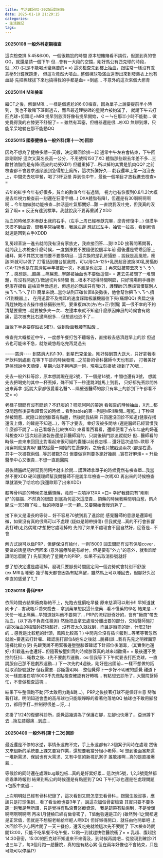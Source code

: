 ```yaml
---
title: 生活雜記VI-2025回診紀錄
date: 2025-01-18 21:29:15
categories: 
- 生活雜記
tags:
---
```


#### 20250108 一般外科定期檢查
這次檢查排 5:45&6:00，一個很尷尬的時間
原本想賭賭看不請假，但遲到真的會GG，就還是請一個下午
但...會有一大段的空擋，剛好馬公有匹克球的時段，就...XD
(只是不能喝水蠻痛苦的= =)
這次檢查先到樓上抽血，跟往常一樣沒有乖乖壓5分鐘就跑走，
但這次竟然大噴血...整個棉球吸滿血還滲出來到發熱衣上也有血跡
先把棉球拔下來也搞得我的手都是血= =到底...
不意外的這次來個大瘀青

#### 20250114 MRI檢查
繼CT之後，解鎖MRI...
一樣是個尷尬的6:00檢查，因為單子上說要提前半小時到，
我也不敢賭下班衝過去，而且最近理髮師的星期六被約滿了，
就請下午去打匹克球+剪頭毛+MRI
提早到慈濟好像有提早開始，ㄍㄧㄣ在那半小時不能動...
做完覺得我的右膝更不舒服了= =
雖然有耳塞，但機器還是很...吵XD
無聊到爆，只能呆呆地躺在那不能動QQ

#### 20250115 國泰健檢＆一般外科(第十一次)回診
因為不想為了健檢多請一天假，決定跟回診排一起
通常中午左右會結束，下午回診剛剛好
這次又莫名長高一公分，不用號稱150了XD
體脂那些跟去年差不多...三酸甘油脂倒是有降(燕麥的功勞XD?)
但體重掉了...所以掉的其實是肌肉QQ?
之前檢查都不會要求漲尿脹到急得想上廁所，這次折騰好久...
虧我還早上第一泡沒去上，中間先去吃早餐，喝了3杯豆漿
弄到快中午，最後一個項目才放我進去檢查= =

去年的紅字今年有好很多，貧血的數值今年有過關，
視力也有恢復到0.8/1.2(大概是去年視力檢查前一刻還在狂滑手機...)
DXA體脂有降1，但還是有30啊啊啊啊啊...
今年加做肺功能檢查...肺活量吐氣那關好...難
一直說我沒吐完，但我真的沒氣了啊= =
反正有達到標準，我就說我不要再重試了XDD

抽血的時候原本奉獻出我的右手，(左手上周已經奉獻完畢，瘀青修復中...)
但摸半天摸不到血管，問我平常抽哪隻，我說左邊
想試試左手，袖管一拉高，看到瘀青就還是回到右手XDDD 

乳房超音波一進去就問我有沒有家族史，我直接回答....我!!XDD
接著問著問著，就問我上次檢查什麼時候，一度猶豫要不要隨便說個半年前
最後還是乖乖回答上禮拜，果不其然又被問要不要換項目...
這次換的是乳房攝影...
說我是高風險，應該35就可以做了
打電話到櫃台幫我問，可以用CA-125+乳房超音波換3D乳房攝影
(CA-125也是在慈濟每半年被戳一次，不測是也沒差...)
再來就被帶去夾ㄋㄟㄋㄟ了...
感想是....超痛....痛屎惹...寧願被抽血也不要做這個= =
進去先被問了一堆問題，有沒有開過刀/做過切片&時間
我...根本不記得時間啊囧，只好現場用手機撈健康存摺看
這檢查無敵尷尬，但尷尬的應該只有我(?)，護理師(?)應該習慣幫別人扶ㄋㄟㄋㄟ了(?)
簡單來說...當你站到正確位置&姿勢後，他會幫你把ㄋㄟㄋㄟ擠(?)到機器上，
在用迅雷不及掩耳的速度踩踏板讓機器往下夾(痛爆QQ)
夾扁之後再趕快跑出去操作機器攝影拍照，要重複四次(左/右+正/側面)
萬一很不幸的不夠清楚要重拍...就要被多夾一次...
左邊本來就不知道什麼原因伸展的時候會有點痛，這次被夾比右邊痛很多...
但想逃也逃不了...

話說下半身要穿鉛衣(裙?)，做到後面我腰有點酸...

檢查完大概接近中午，一度想午餐打包不聽報告，直接殺去慈濟趕早上的診
但過去也可能來不急，就悠哉悠哉吃完再晃過去

-----慈濟----
到慈濟大約1:30，到星巴克坐坐，剛好碰到買大送大，只好拿著兩杯飲料到處跑
在等下午診的時候發現...之前掛的骨科醫師今天也有診，
打著美好算盤想說今天順便，星期六就不用再跑一趟，現場立刻掛號
掛到了70號...

先去一般外科等診，原本想說現在是2號，下一個是14號，中間也還有3號，
想說先去把喝完的其中一杯丟掉，殊不知下一秒連跳3號馬上到我，
只好都先丟診間外出來再拿
(話說大家都很愛看名醫ㄟ...隔壁張醫師的診只有早上的診到下午都看不完= =)

老樣子問問有沒有問題？不舒服的？嗯嗯阿阿的帶過
看報告的時候抽血，X光...都沒問題然後要看超音波的時候...
看到table的第一列是MRI(瞬間...喔乾...)
下秒果然被問惹...就隨口說說膝蓋有點腫，然後問我結果
只回還沒回診不知道(健康存摺還沒上傳，的確是不知道...)，等下才要去，幸好沒被多問啥
(還是醫師已經習慣我什麼都不說了...自己看報告比較快XD)
東看看西看看，還順便看了去年年底的婦產科檢查XD
這次超音波報告還是郭醫師寫的，只說後續門診追蹤就好
但...醫師看的時候一直來來回回比對看起來很可疑的囊腫以前長怎樣...
還好這次過關~歐耶 不用穿刺就是爽啊!
雖然從最一開始的左邊穿刺，之後也只被戳過兩次
(都是右邊，其中一次被戳兩個...等於被戳3次)
但要做穿刺要多跑好幾趟...實在好麻煩= =
升級醫學中心又很貴...不想一直跑醫院

最後請醫師記得幫我開鈣片就出診間...
護理師拿單子的時候竟然有檢查單...我當然不要XDD
硬凹護理師幫我問醫師不是說半年檢查一次嗎XD
再出來的時候檢查單就消失了哈哈哈(我還歐耶了出來XDD)

趁等骨科診的時候先批價領藥，竟然一次噴掉13XX =口=
幸好我錢包有"剛剛好"的摳摳...不然真的很囧
到底為何這次這麼貴...
領藥的時候我瞬間明白惹，鈣片開成一天3顆了啦...
我的極限是一天一顆...又要開始慢慢消耗了...

接下來又是漫長的等待...
好不容易70號到我了進診間
感覺醫師的意思是還算輕微，如果沒有真的很痛可以不處理
(疑似是韌帶損傷)
但我就是...真的不行會影響我打球(走路偶爾)才想把它處理掉的
先問了如果不處理會不回自然好，回答是...不會

解方式說可以做PRP，但健保沒有給付，一劑15000
回去問問有沒有保險cover，要做的話星期六再回來
(意外醫療險是有給付，但是要有"外力"的意外，就看診斷證明怎麼開了)
先幫我約了星期六的PRP，如果不去取消掛號就好

想了想決定還是處理掉，發現只要腳長時間固定同一個姿勢就會特別不舒服(ex.MRI＆睡覺)
幾乎每天都會因為有點痛醒，雖然馬上可以睡回去，但腳好久沒伸直的感覺了T_T

#### 20250118 骨科PRP
依照時間去結果廠商聯絡不上，先跑去批價吃早餐
原來慈濟可以刷卡!! 早知道就刷卡了...害我帳戶喬來喬去...
拿到藥單想說這什麼藥...看不懂藥的學名
結果是...7天份一堆止痛藥...早知道就叫他不要開了...
PRP的流程挺奇妙的，會有"廠商"帶去抽血，(以下為不負責任猜測)
然後把血拿去處理分離出要的部分，交給醫師施打
(這次抽血的檢驗師技術超好，沒有摸太久就找到，而且是廠商的針，什麼21針的...
感覺是比較粗的針頭，風險比較高？)
中間完全沒有插卡報到...等著等著忽然就說~要進去打針囉...
確認施打部位&姓名之後就...脫褲(誤...我有先見之明裡面穿短褲比較方便)
先跟我說不用緊張邊壓壓膝蓋確認下針部位後消毒，(其實倒也還好)
針戳進去也還好...但隨著按壓針筒的時候膝蓋真的越來越酸痛= =
最後還不受控的狂抖...
衛教之後...(先不要劇烈運動，os:但我等下下午就要去打匹克球，一直說服自己那不是劇烈運動...)
下一次先約4週後，剛好是出國前...一樣不想做的話就取消掛號就好
但我需要...診斷證明啊...
整個覺得下一步好不明確的感覺
難道下次一樣直接在噴15000不先做點檢查確認有好轉嗎...
有點想去診所了...大醫院醫師忙，不會做檢查這塊...

結果下午整個跑不動(不太敢用力跑&跳...)，PRP之後接著打球不是個好主意
掰咖著打球，明明知道會盡的高吊球也只能眼睜睜的看著他落地QQ
抽球也不敢用腳發力，都用手打...控制得很差...(吼...)

先掛了1/24的復健科診所，感覺這幾週為了保護右腳，左腳也快爆了...
亞洲蹲下去...換左膝爆痛...到底...

#### 20250409 一般外科(第十二次)回診
最近還是不停的水逆，事情永遠做不完，手上永遠都有2.3個案子同時在處理
然後又來個新的系統要上課又要寫作業，還想要我當分組小老師...呵
想到後面富邦還一堆新需求、保誠也有大需求、又有中信的新視訊案子
誰敢接啊...真的是直接爆氣...

等候診的同時還在處理bug跟包板...真的是好累好累...
這次排5號，1,2,3號竟然都乖乖準時報到
結果到馬公的時候還是有點遲到了QQ
下午打球也還是在處理問題+包版中度過...

上次明明就已經有骨科紀錄了，這次看到又問怎麼去看骨科...
跟醫生說沒事，應該只是打球傷到...
看了看治療也要3年了，說這次加個骨密檢查
其實只要不要多跑一趟我是無所謂，只是覺得有點浪費醫療資源，
我是韌帶有點傷到，不是骨頭啊啊啊啊啊啊
再來1月健檢已經有做骨密了，T值勉強還是正的
(雖然到-1之間都還是正常值，但就是不想服老輸給年輕人啊XD)
但好懶得開口，就任由他開單吧
上次回診不小心鈣片開了一天三餐份，還沒吃完就說這次先不要開了
下次檢查時間開13:00，只能不吃早餐不吃午餐，12點一到就趕快往醫院衝了= =
乳超、腹超接14:30骨密，15:00的匹克球不知道來不來得及，到時候再說吧...
從發現到確診(?)也三年了，每3個月跑一趟醫院，真的是有點心累
但在兩年好像也不會結束，只是可能可以停藥(?)
